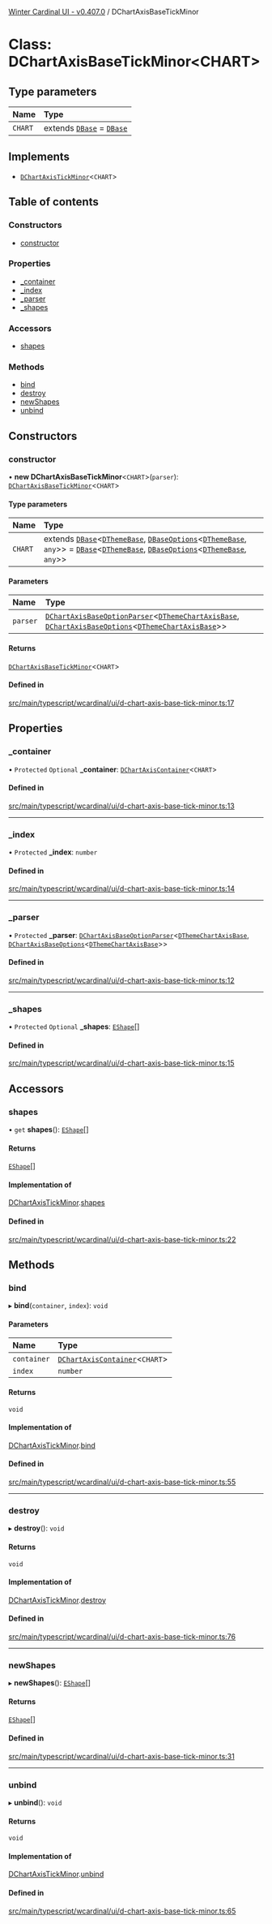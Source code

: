 [Winter Cardinal UI - v0.407.0](../index.md) / DChartAxisBaseTickMinor

# Class: DChartAxisBaseTickMinor\<CHART\>

## Type parameters

| Name | Type |
| :------ | :------ |
| `CHART` | extends [`DBase`](DBase.md) = [`DBase`](DBase.md) |

## Implements

- [`DChartAxisTickMinor`](../interfaces/DChartAxisTickMinor.md)\<`CHART`\>

## Table of contents

### Constructors

- [constructor](DChartAxisBaseTickMinor.md#constructor)

### Properties

- [\_container](DChartAxisBaseTickMinor.md#_container)
- [\_index](DChartAxisBaseTickMinor.md#_index)
- [\_parser](DChartAxisBaseTickMinor.md#_parser)
- [\_shapes](DChartAxisBaseTickMinor.md#_shapes)

### Accessors

- [shapes](DChartAxisBaseTickMinor.md#shapes)

### Methods

- [bind](DChartAxisBaseTickMinor.md#bind)
- [destroy](DChartAxisBaseTickMinor.md#destroy)
- [newShapes](DChartAxisBaseTickMinor.md#newshapes)
- [unbind](DChartAxisBaseTickMinor.md#unbind)

## Constructors

### constructor

• **new DChartAxisBaseTickMinor**\<`CHART`\>(`parser`): [`DChartAxisBaseTickMinor`](DChartAxisBaseTickMinor.md)\<`CHART`\>

#### Type parameters

| Name | Type |
| :------ | :------ |
| `CHART` | extends [`DBase`](DBase.md)\<[`DThemeBase`](../interfaces/DThemeBase.md), [`DBaseOptions`](../interfaces/DBaseOptions.md)\<[`DThemeBase`](../interfaces/DThemeBase.md), `any`\>\> = [`DBase`](DBase.md)\<[`DThemeBase`](../interfaces/DThemeBase.md), [`DBaseOptions`](../interfaces/DBaseOptions.md)\<[`DThemeBase`](../interfaces/DThemeBase.md), `any`\>\> |

#### Parameters

| Name | Type |
| :------ | :------ |
| `parser` | [`DChartAxisBaseOptionParser`](DChartAxisBaseOptionParser.md)\<[`DThemeChartAxisBase`](../interfaces/DThemeChartAxisBase.md), [`DChartAxisBaseOptions`](../interfaces/DChartAxisBaseOptions.md)\<[`DThemeChartAxisBase`](../interfaces/DThemeChartAxisBase.md)\>\> |

#### Returns

[`DChartAxisBaseTickMinor`](DChartAxisBaseTickMinor.md)\<`CHART`\>

#### Defined in

[src/main/typescript/wcardinal/ui/d-chart-axis-base-tick-minor.ts:17](https://github.com/winter-cardinal/winter-cardinal-ui/blob/v0.407.0/src/main/typescript/wcardinal/ui/d-chart-axis-base-tick-minor.ts#L17)

## Properties

### \_container

• `Protected` `Optional` **\_container**: [`DChartAxisContainer`](../interfaces/DChartAxisContainer.md)\<`CHART`\>

#### Defined in

[src/main/typescript/wcardinal/ui/d-chart-axis-base-tick-minor.ts:13](https://github.com/winter-cardinal/winter-cardinal-ui/blob/v0.407.0/src/main/typescript/wcardinal/ui/d-chart-axis-base-tick-minor.ts#L13)

___

### \_index

• `Protected` **\_index**: `number`

#### Defined in

[src/main/typescript/wcardinal/ui/d-chart-axis-base-tick-minor.ts:14](https://github.com/winter-cardinal/winter-cardinal-ui/blob/v0.407.0/src/main/typescript/wcardinal/ui/d-chart-axis-base-tick-minor.ts#L14)

___

### \_parser

• `Protected` **\_parser**: [`DChartAxisBaseOptionParser`](DChartAxisBaseOptionParser.md)\<[`DThemeChartAxisBase`](../interfaces/DThemeChartAxisBase.md), [`DChartAxisBaseOptions`](../interfaces/DChartAxisBaseOptions.md)\<[`DThemeChartAxisBase`](../interfaces/DThemeChartAxisBase.md)\>\>

#### Defined in

[src/main/typescript/wcardinal/ui/d-chart-axis-base-tick-minor.ts:12](https://github.com/winter-cardinal/winter-cardinal-ui/blob/v0.407.0/src/main/typescript/wcardinal/ui/d-chart-axis-base-tick-minor.ts#L12)

___

### \_shapes

• `Protected` `Optional` **\_shapes**: [`EShape`](../interfaces/EShape.md)[]

#### Defined in

[src/main/typescript/wcardinal/ui/d-chart-axis-base-tick-minor.ts:15](https://github.com/winter-cardinal/winter-cardinal-ui/blob/v0.407.0/src/main/typescript/wcardinal/ui/d-chart-axis-base-tick-minor.ts#L15)

## Accessors

### shapes

• `get` **shapes**(): [`EShape`](../interfaces/EShape.md)[]

#### Returns

[`EShape`](../interfaces/EShape.md)[]

#### Implementation of

[DChartAxisTickMinor](../interfaces/DChartAxisTickMinor.md).[shapes](../interfaces/DChartAxisTickMinor.md#shapes)

#### Defined in

[src/main/typescript/wcardinal/ui/d-chart-axis-base-tick-minor.ts:22](https://github.com/winter-cardinal/winter-cardinal-ui/blob/v0.407.0/src/main/typescript/wcardinal/ui/d-chart-axis-base-tick-minor.ts#L22)

## Methods

### bind

▸ **bind**(`container`, `index`): `void`

#### Parameters

| Name | Type |
| :------ | :------ |
| `container` | [`DChartAxisContainer`](../interfaces/DChartAxisContainer.md)\<`CHART`\> |
| `index` | `number` |

#### Returns

`void`

#### Implementation of

[DChartAxisTickMinor](../interfaces/DChartAxisTickMinor.md).[bind](../interfaces/DChartAxisTickMinor.md#bind)

#### Defined in

[src/main/typescript/wcardinal/ui/d-chart-axis-base-tick-minor.ts:55](https://github.com/winter-cardinal/winter-cardinal-ui/blob/v0.407.0/src/main/typescript/wcardinal/ui/d-chart-axis-base-tick-minor.ts#L55)

___

### destroy

▸ **destroy**(): `void`

#### Returns

`void`

#### Implementation of

[DChartAxisTickMinor](../interfaces/DChartAxisTickMinor.md).[destroy](../interfaces/DChartAxisTickMinor.md#destroy)

#### Defined in

[src/main/typescript/wcardinal/ui/d-chart-axis-base-tick-minor.ts:76](https://github.com/winter-cardinal/winter-cardinal-ui/blob/v0.407.0/src/main/typescript/wcardinal/ui/d-chart-axis-base-tick-minor.ts#L76)

___

### newShapes

▸ **newShapes**(): [`EShape`](../interfaces/EShape.md)[]

#### Returns

[`EShape`](../interfaces/EShape.md)[]

#### Defined in

[src/main/typescript/wcardinal/ui/d-chart-axis-base-tick-minor.ts:31](https://github.com/winter-cardinal/winter-cardinal-ui/blob/v0.407.0/src/main/typescript/wcardinal/ui/d-chart-axis-base-tick-minor.ts#L31)

___

### unbind

▸ **unbind**(): `void`

#### Returns

`void`

#### Implementation of

[DChartAxisTickMinor](../interfaces/DChartAxisTickMinor.md).[unbind](../interfaces/DChartAxisTickMinor.md#unbind)

#### Defined in

[src/main/typescript/wcardinal/ui/d-chart-axis-base-tick-minor.ts:65](https://github.com/winter-cardinal/winter-cardinal-ui/blob/v0.407.0/src/main/typescript/wcardinal/ui/d-chart-axis-base-tick-minor.ts#L65)
